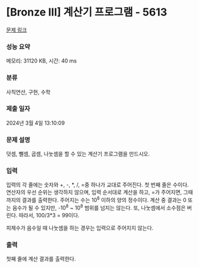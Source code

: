 # [Bronze III] 계산기 프로그램 - 5613 

[문제 링크](https://www.acmicpc.net/problem/5613) 

### 성능 요약

메모리: 31120 KB, 시간: 40 ms

### 분류

사칙연산, 구현, 수학

### 제출 일자

2024년 3월 4일 13:10:09

### 문제 설명

<p>덧셈, 뺄셈, 곱셈, 나눗셈을 할 수 있는 계산기 프로그램을 만드시오.</p>

### 입력 

 <p>입력의 각 줄에는 숫자와 +, -, *, /, =중 하나가 교대로 주어진다. 첫 번째 줄은 수이다. 연산자의 우선 순위는 생각하지 않으며, 입력 순서대로 계산을 하고, =가 주어지면, 그때까지의 결과를 출력한다. 주어지는 수는 10<sup>8</sup> 이하의 양의 정수이다. 계산 중 결과는 0 또는 음수가 될 수 있지만, -10<sup>8</sup> ~ 10<sup>8</sup> 범위를 넘지는 않는다. 또, 나눗셈에서 소수점은 버린다. 따라서, 100/3*3 = 99이다.</p>

<p>피제수가 음수일 때 나눗셈을 하는 경우는 입력으로 주어지지 않는다.</p>

### 출력 

 <p>첫째 줄에 계산 결과를 출력한다.</p>

